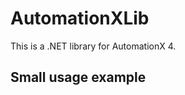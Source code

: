 AutomationXLib
==============

This is a .NET library for AutomationX 4.

Small usage example
-------------------


